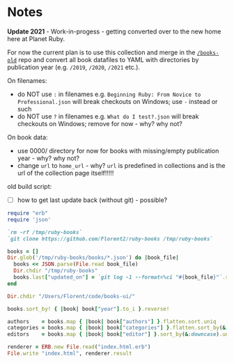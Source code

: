 # Notes


**Update 2021** - Work-in-progess - getting converted over to the new home here at Planet Ruby.

For now the current plan is to use this collection and merge in the [`/books-old`](https://github.com/planetruby/books-old) repo
and convert all book datafiles to YAML with directories by publication year (e.g. `/2019`, `/2020`, `/2021` etc.).




On filenames:

- do NOT use `:` in filenames e.g. `Beginning Ruby: From Novice to Professional.json` will break checkouts on Windows; use `-` instead or such
- do NOT use `?` in filenames e.g. `What do I test?.json` will break checkouts on Windows; remove for now - why? why not?


On book data:

- use 0000/ directory for now for books with missing/empty publication year - why? why not?
- change `url` to `home_url` - why?  `url` is predefined in collections and is the url of the collection page itself!!!!!



old build script:

- [ ] how to get last update back (without git) - possible?

``` ruby
require "erb"
require 'json'

`rm -rf /tmp/ruby-books`
`git clone https://github.com/Florent2/ruby-books /tmp/ruby-books`

books = []
Dir.glob('/tmp/ruby-books/books/*.json') do |book_file|
  books << JSON.parse(File.read book_file)
  Dir.chdir "/tmp/ruby-books"
  books.last["updated_on"] = `git log -1 --format=%ci "#{book_file}"`.split(" ").first
end

Dir.chdir "/Users/Florent/code/books-ui/"

books.sort_by! { |book| book["year"].to_i }.reverse!

authors    = books.map { |book| book["authors"] }.flatten.sort.uniq
categories = books.map { |book| book["categories"] }.flatten.sort_by(&:downcase).uniq
editors    = books.map { |book| book["editor"] }.sort_by(&:downcase).uniq

renderer = ERB.new File.read("index.html.erb")
File.write "index.html", renderer.result
```